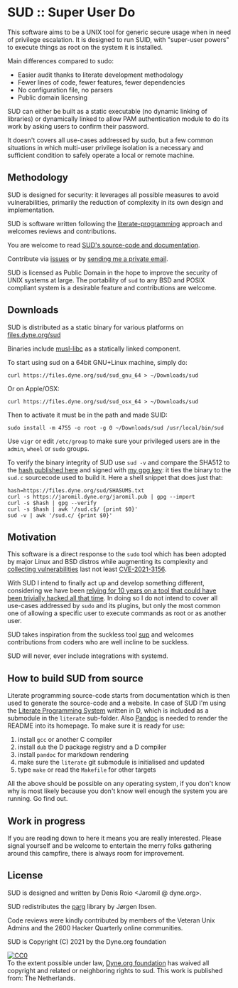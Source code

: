 # SUD :: Super User Do

This software aims to be a UNIX tool for generic secure usage when in
need of privilege escalation. It is designed to run SUID, with
"super-user powers" to execute things as root on the system it is
installed.

Main differences compared to sudo:

- Easier audit thanks to literate development methodology
- Fewer lines of code, fewer features, fewer dependencies
- No configuration file, no parsers
- Public domain licensing

SUD can either be built as a static executable (no dynamic linking of libraries)
or dynamically linked to allow PAM authentication module to do its work
by asking users to confirm their password.

It doesn't covers all use-cases addressed by sudo, but a few common
situations in which multi-user privilege isolation is a necessary and
sufficient condition to safely operate a local or remote machine.

## Methodology

SUD is designed for security: it leverages all possible measures to
avoid vulnerabilities, primarily the reduction of complexity in its
own design and implementation.

SUD is software written following the
[literate-programming](https://en.wikipedia.org/wiki/Literate_programming)
approach and welcomes reviews and contributions.

You are welcome to read [SUD's source-code and documentation](https://sud.dyne.org).

Contribute via [issues](dyne/sud/issues) or by [sending me a private email](https://jaromil.dyne.org).

SUD is licensed as Public Domain in the hope to improve the security
of UNIX systems at large. The portability of `sud` to any BSD and
POSIX compliant system is a desirable feature and contributions are
welcome.

## Downloads

SUD is distributed as a static binary for various platforms on
[files.dyne.org/sud](https://files.dyne.org/sud)

Binaries include [musl-libc](https://musl-libc.org) as a statically
linked component.

To start using sud on a 64bit GNU+Linux machine, simply do:

```
curl https://files.dyne.org/sud/sud_gnu_64 > ~/Downloads/sud
```

Or on Apple/OSX:
```
curl https://files.dyne.org/sud/sud_osx_64 > ~/Downloads/sud
```

Then to activate it must be in the path and made SUID:
```
sudo install -m 4755 -o root -g 0 ~/Downloads/sud /usr/local/bin/sud
```

Use `vigr` or edit `/etc/group` to make sure your privileged users are in the `admin`, `wheel` or `sudo` groups.

To verify the binary integrity of SUD use `sud -v` and compare the SHA512 to the [hash published here](https://files.dyne.org/sud/SHASUMS.txt) and signed with [my gpg key](https://jaromil.dyne.org/jaromil.pub): it ties the binary to the `sud.c` sourcecode used to build it. Here a shell snippet that does just that:

```
hash=https://files.dyne.org/sud/SHASUMS.txt
curl -s https://jaromil.dyne.org/jaromil.pub | gpg --import
curl -s $hash | gpg --verify
curl -s $hash | awk '/sud.c$/ {print $0}'
sud -v | awk '/sud.c/ {print $0}'
```

## Motivation

This software is a direct response to the `sudo` tool which has been
adopted by major Linux and BSD distros while augmenting its complexity
and [collecting
vulnerabilities](https://cve.mitre.org/cgi-bin/cvekey.cgi?keyword=sudo)
last not least
[CVE-2021-3156](https://cve.mitre.org/cgi-bin/cvename.cgi?name=CVE-2021-3156).

With SUD I intend to finally act up and develop something different,
considering we have been [relying for 10 years on a tool that could
have been trivially hacked all that
time](https://www.zdnet.com/article/10-years-old-sudo-bug-lets-linux-users-gain-root-level-access/). In
doing so I do not intend to cover all use-cases addressed by `sudo`
and its plugins, but only the most common one of allowing a specific
user to execute commands as root or as another user.

SUD takes inspiration from the suckless tool
[sup](https://sup.dyne.org) and welcomes contributions from coders who
are well incline to be suckless.

SUD will never, ever include integrations with systemd.


## How to build SUD from source

Literate programming source-code starts from documentation which is
then used to generate the source-code and a website. In case of SUD
I'm using the [Literate Programming
System](https://github.com/zyedidia/Literate) written in D, which is
included as a submodule in the `literate` sub-folder. Also
[Pandoc](https://pandoc.org) is needed to render the README into its
homepage. To make sure it is ready for use:

1. install `gcc` or another C compiler
2. install `dub` the D package registry and a D compiler
3. install `pandoc` for markdown rendering
4. make sure the `literate` git submodule is initialised and updated
5. type `make` or read the `Makefile` for other targets

All the above should be possible on any operating system, if you don't
know why is most likely because you don't know well enough the system
you are running. Go find out.

## Work in progress

If you are reading down to here it means you are really
interested. Please signal yourself and be
welcome to entertain the merry folks gathering around this campfire,
there is always room for improvement.

## License

SUD is designed and written by Denis Roio <Jaromil @ dyne.org>.

SUD redistributes the [parg](https://github.com/jibsen/parg) library by Jørgen Ibsen.

Code reviews were kindly contributed by members of the Veteran Unix Admins and the 2600 Hacker Quarterly online communities.

SUD is Copyright (C) 2021 by the Dyne.org foundation

<p xmlns:dct="https://purl.org/dc/terms/" xmlns:vcard="https://www.w3.org/2001/vcard-rdf/3.0#">
  <a rel="license"
     href="https://creativecommons.org/publicdomain/zero/1.0/">
    <img src="https://i.creativecommons.org/p/zero/1.0/88x31.png" style="border-style: none;" alt="CC0" />
  </a>
  <br />
  To the extent possible under law,
  <a rel="dct:publisher"
     href="https://dyne.org">
    <span property="dct:title">Dyne.org foundation</span></a>
  has waived all copyright and related or neighboring rights to
  <span property="dct:title">sud</span>.
This work is published from:
<span property="vcard:Country" datatype="dct:ISO3166"
      content="NL" about="https://dyne.org">
  The Netherlands</span>.
</p>
